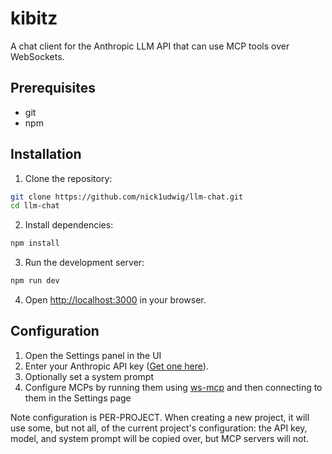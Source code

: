 # kibitz

A chat client for the Anthropic LLM API that can use MCP tools over WebSockets.

## Prerequisites

* git
* npm

## Installation

1. Clone the repository:
```bash
git clone https://github.com/nick1udwig/llm-chat.git
cd llm-chat
```

2. Install dependencies:
```bash
npm install
```

3. Run the development server:
```bash
npm run dev
```

4. Open [http://localhost:3000](http://localhost:3000) in your browser.

## Configuration

1. Open the Settings panel in the UI
2. Enter your Anthropic API key ([Get one here](https://console.anthropic.com/)).
3. Optionally set a system prompt
4. Configure MCPs by running them using [ws-mcp](https://github.com/nick1udwig/ws-mcp) and then connecting to them in the Settings page

Note configuration is PER-PROJECT.
When creating a new project, it will use some, but not all, of the current project's configuration: the API key, model, and system prompt will be copied over, but MCP servers will not.
